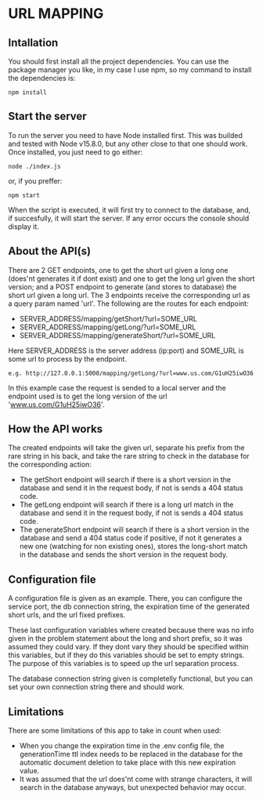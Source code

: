 # URL MAPPING

## Intallation

You should first install all the project dependencies. You can use the package manager you like, in my case I use npm, so my command to install the dependencies is:

    npm install

## Start the server

To run the server you need to have Node installed first. This was builded and tested with Node v15.8.0, but any other close to that one should work. Once installed, you just need to go either:

    node ./index.js

or, if you preffer:

    npm start

When the script is executed, it will first try to connect to the database, and, if succesfully, it will start the server. If any error occurs the console should display it.

## About the API(s)

There are 2 GET endpoints, one to get the short url given a long one (does'nt generates it if dont exist) and one to get the long url given the short version; and a POST endpoint to generate (and stores to database) the short url given a long url. The 3 endpoints receive the corresponding url as a query param named 'url'. The following are the routes for each endpoint:

- SERVER_ADDRESS/mapping/getShort/?url=SOME_URL
- SERVER_ADDRESS/mapping/getLong/?url=SOME_URL
- SERVER_ADDRESS/mapping/generateShort/?url=SOME_URL

Here SERVER_ADDRESS is the server address (ip:port) and SOME_URL is some url to process by the endpoint.

    e.g. http://127.0.0.1:5000/mapping/getLong/?url=www.us.com/G1uH25iwO36

In this example case the request is sended to a local server and the endpoint used is to get the long version of the url 'www.us.com/G1uH25iwO36'.

## How the API works

The created endpoints will take the given url, separate his prefix from the rare string in his back, and take the rare string to check in the database for the corresponding action:

- The getShort endpoint will search if there is a short version in the database and send it in the request body, if not is sends a 404 status code.
- The getLong endpoint will search if there is a long url match in the database and send it in the request body, if not is sends a 404 status code.
- The generateShort endpoint will search if there is a short version in the database and send a 404 status code if positive, if not it generates a new one (watching for non existing ones), stores the long-short match in the database and sends the short version in the request body.

## Configuration file

A configuration file is given as an example. There, you can configure the service port, the db connection string, the expiration time of the generated short urls, and the url fixed prefixes.

These last configuration variables where created because there was no info given in the problem statement about the long and short prefix, so it was assumed they could vary. If they dont vary they should be specified within this variables, but if they do this variables should be set to empty strings. The purpose of this variables is to speed up the url separation process.

The database connection string given is completelly functional, but you can set your own connection string there and should work.

## Limitations

There are some limitations of this app to take in count when used:

- When you change the expiration time in the .env config file, the generationTime ttl index needs to be replaced in the database for the automatic document deletion to take place with this new expiration value.
- It was assumed that the url does'nt come with strange characters, it will search in the database anyways, but unexpected behavior may occur.
